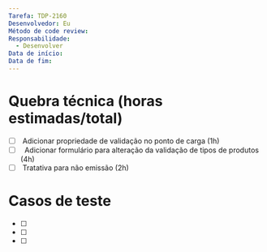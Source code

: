 ```yaml
---
Tarefa: TDP-2160
Desenvolvedor: Eu
Método de code review: 
Responsabilidade:
  - Desenvolver
Data de início: 
Data de fim:
---
```

# Quebra técnica (horas estimadas/total)

- [ ]  Adicionar propriedade de validação no ponto de carga (1h)
- [ ]   Adicionar formulário para alteração da validação de tipos de produtos (4h)
- [ ]  Tratativa para não emissão (2h) 

# Casos de teste

- [ ] 
- [ ] 
- [ ] 



